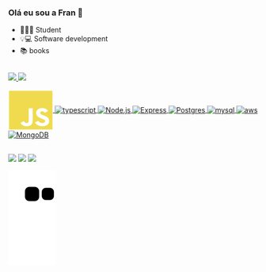 ### Olá eu sou a Fran 👋

- 👩🏾‍💻 Student
- 💡💻 Software development
- 📚 books


##


<div>
  <a href="https://github.com/franSborges">
  <img height="180em" src="https://github-readme-stats.vercel.app/api?username=franSborges&show_icons=true&theme=algolia&include_all_commits=true&count_private=true"/>
  <img height="180em" src="https://github-readme-stats.vercel.app/api/top-langs/?username=franSborges&layout=compact&langs_count=7&theme=algolia"/>
</div>
  
<div style="display: inline_block"><br>
  <img align="center" alt="javascript" height="80" width="90" src="https://raw.githubusercontent.com/devicons/devicon/master/icons/javascript/javascript-plain.svg" />
  <img align="center" alt="typescript" height="80" width="90" src="https://cdn.jsdelivr.net/gh/devicons/devicon/icons/typescript/typescript-original.svg" />
  <img align="center" alt="Node.js" height="100" width="100" src="https://cdn.jsdelivr.net/gh/devicons/devicon/icons/nodejs/nodejs-original-wordmark.svg" />
  <img align="center" alt="Express" height="120" width="90" color="green" src="https://cdn.jsdelivr.net/gh/devicons/devicon/icons/express/express-original-wordmark.svg" />
  <img align="center" alt="Postgres" height="70" width="90" src="https://cdn.jsdelivr.net/gh/devicons/devicon/icons/postgresql/postgresql-original.svg" />
  <img  align="center" alt="mysql" height="70" width="90" src="https://cdn.jsdelivr.net/gh/devicons/devicon/icons/mysql/mysql-original-wordmark.svg" />
  <img align="center" alt="aws" height="70" width="90" src="https://cdn.jsdelivr.net/gh/devicons/devicon/icons/amazonwebservices/amazonwebservices-original.svg" />
  <img align="center" alt="MongoDB" height="70" width="90" src="https://cdn.jsdelivr.net/gh/devicons/devicon/icons/mongodb/mongodb-plain-wordmark.svg" />
 </div>
  
  ##
  
<div> 
  <a href="https://instagram.com/franb0rges" target="_blank"><img src="https://img.shields.io/badge/-Instagram-%23E4405F?style=for-the-badge&logo=instagram&logoColor=white" target="_blank"></a>
  <a href = "mailto:borgesfran497@gmail.com"><img src="https://img.shields.io/badge/-Gmail-%23333?style=for-the-badge&logo=gmail&logoColor=white" target="_blank"></a>
  <a href="https://www.linkedin.com/in/franciele-borges-49886b211/" target="_blank"><img src="https://img.shields.io/badge/-LinkedIn-%230077B5?style=for-the-badge&logo=linkedin&logoColor=white" target="_blank"></a> 
  
  ![Snake animation](https://github.com/rafaballerini/rafaballerini/blob/output/github-contribution-grid-snake.svg)
  
</div>
